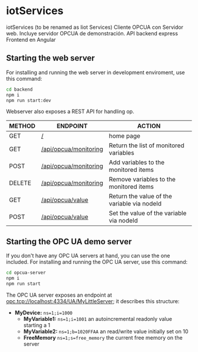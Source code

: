 # iotServices

iotServices (to be renamed as Iiot Services)
Cliente OPCUA con Servidor web.
Incluye servidor OPCUA de demonstración.
API backend express
Frontend en Angular

## Starting the web server

For installing and running the web server in development enviroment, use this command:

```sh
cd backend
npm i
npm run start:dev
```

Webserver also exposes a REST API for handling op.

| METHOD | ENDPOINT                   | ACTION                                      |
| ------ | -------------------------- | ------------------------------------------- |
| GET    | [/](#)                     | home page                                   |
| GET    | [/api/opcua/monitoring](#) | Return the list of monitored variables      |
| POST   | [/api/opcua/monitoring](#) | Add variables to the monitored items        |
| DELETE | [/api/opcua/monitoring](#) | Remove variables to the monitored items     |
| GET    | [/api/opcua/value](#)      | Return the value of the variable via nodeId |
| POST   | [/api/opcua/value](#)      | Set the value of the variable via nodeId    |

## Starting the OPC UA demo server

If you don't have any OPC UA servers at hand, you can use the one included. For installing and running the OPC UA server, use this command:

```sh
cd opcua-server
npm i
npm run start
```

The OPC UA server exposes an endpoint at [opc.tcp://localhost:4334/UA/MyLittleServer](#); it describes this structure:

- **MyDevice:** `ns=1;i=1000`
  - **MyVariable1:** `ns=1;i=1001` an autoincremental readonly value starting a 1
  - **MyVariable2:** `ns=1;b=1020FFAA` an read/write value initially set on 10
  - **FreeMemory** `ns=1;s=free_memory` the current free memory on the server
